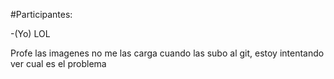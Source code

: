 #Participantes:

-(Yo) LOL

Profe las imagenes no me las carga cuando las subo al git, estoy intentando ver cual es el problema
